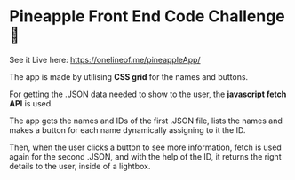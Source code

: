 # Pineapple Front End Code Challenge :pineapple:

See it Live here: https://onelineof.me/pineappleApp/

The app is made by utilising **CSS grid** for the names and buttons.

For getting the .JSON data needed to show to the user, the **javascript fetch API** is used.

The app gets the names and IDs of the first .JSON file, lists the names and makes a button for each name dynamically assigning to it the ID.

Then, when the user clicks a button to see more information, fetch is used again for the second .JSON, and with the help of the ID, it returns the right details to the user, inside of a lightbox.
